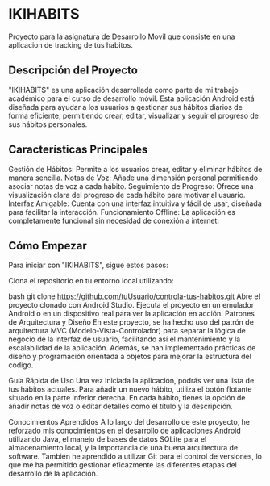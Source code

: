 # IKIHABITS
Proyecto para la asignatura de Desarrollo Movil que consiste en una aplicacion de tracking de tus habitos.

## Descripción del Proyecto
"IKIHABITS" es una aplicación desarrollada como parte de mi trabajo académico para el curso de desarrollo móvil. Esta aplicación Android está diseñada para ayudar a los usuarios a gestionar sus hábitos diarios de forma eficiente, permitiendo crear, editar, visualizar y seguir el progreso de sus hábitos personales.

## Características Principales
Gestión de Hábitos: Permite a los usuarios crear, editar y eliminar hábitos de manera sencilla.
Notas de Voz: Añade una dimensión personal permitiendo asociar notas de voz a cada hábito.
Seguimiento de Progreso: Ofrece una visualización clara del progreso de cada hábito para motivar al usuario.
Interfaz Amigable: Cuenta con una interfaz intuitiva y fácil de usar, diseñada para facilitar la interacción.
Funcionamiento Offline: La aplicación es completamente funcional sin necesidad de conexión a internet.

## Cómo Empezar
Para iniciar con "IKIHABITS", sigue estos pasos:

Clona el repositorio en tu entorno local utilizando:

bash
git clone https://github.com/tuUsuario/controla-tus-habitos.git
Abre el proyecto clonado con Android Studio.
Ejecuta el proyecto en un emulador Android o en un dispositivo real para ver la aplicación en acción.
Patrones de Arquitectura y Diseño
En este proyecto, se ha hecho uso del patrón de arquitectura MVC (Modelo-Vista-Controlador) para separar la lógica de negocio de la interfaz de usuario, facilitando así el mantenimiento y la escalabilidad de la aplicación. Además, se han implementado prácticas de diseño y programación orientada a objetos para mejorar la estructura del código.

Guía Rápida de Uso
Una vez iniciada la aplicación, podrás ver una lista de tus hábitos actuales. Para añadir un nuevo hábito, utiliza el botón flotante situado en la parte inferior derecha. En cada hábito, tienes la opción de añadir notas de voz o editar detalles como el título y la descripción.

Conocimientos Aprendidos
A lo largo del desarrollo de este proyecto, he reforzado mis conocimientos en el desarrollo de aplicaciones Android utilizando Java, el manejo de bases de datos SQLite para el almacenamiento local, y la importancia de una buena arquitectura de software. También he aprendido a utilizar Git para el control de versiones, lo que me ha permitido gestionar eficazmente las diferentes etapas del desarrollo de la aplicación.
